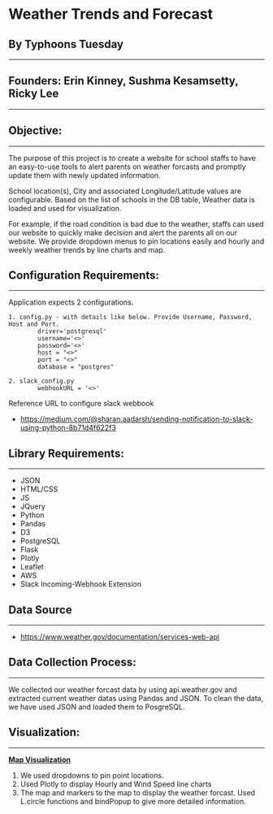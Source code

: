 # Weather Trends and Forecast




## By Typhoons Tuesday
---


## **Founders:** Erin Kinney, Sushma Kesamsetty, Ricky Lee
---




## **Objective**:
---


The purpose of this project is to create a website for school staffs to have an easy-to-use tools to alert parents on weather forcasts and promptly update them with newly updated information. 

School location(s), City and associated Longitude/Latitude values are configurable. Based on the list of schools in the DB table, Weather data is loaded and used for visualization.

For example, if the road condition is bad due to the weather, staffs can used our website to quickly make decision and alert the parents all on our website. We provide dropdown menus to pin locations easily and hourly and weekly weather trends by line charts and map. 

## **Configuration Requirements:**
---

Application expects 2 configurations.

    1. config.py - with details like below. Provide Username, Password, Host and Port.
            driver='postgresql'
            username='<>'
            password='<>'
            host = "<>"
            port = "<>"
            database = "postgres" 

    2. slack_config.py
            webhookURL = '<>'
        
Reference URL to configure slack webbook 
        
- https://medium.com/@sharan.aadarsh/sending-notification-to-slack-using-python-8b71d4f622f3


## **Library Requirements:**
---

- JSON
- HTML/CSS
- JS
- JQuery
- Python
- Pandas
- D3
- PostgreSQL
- Flask
- Plotly
- Leaflet
- AWS
- Slack Incoming-Webhook Extension

## Data Source 
---

- https://www.weather.gov/documentation/services-web-api

## Data Collection Process:
---


We collected our weather forcast data by using api.weather.gov and extracted current weather datas using Pandas and JSON. To clean the data, we have used JSON and loaded them to PosgreSQL. 

## Visualization:
---
[**Map Visualization**](https://github.com/skesamsetty/weather-trends/blob/main/images/SiteMockup.png)

1. We used dropdowns to pin point locations.
2. Used Plotly to display Hourly and Wind Speed line charts
3. The map and markers to the map to display the weather forcast. Used L.circle functions and bindPopup to give more detailed information. 










